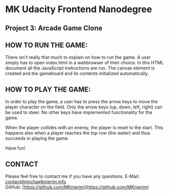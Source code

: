MK Udacity Frontend Nanodegree
===============================
Project 3: Arcade Game Clone
--------------------

HOW TO RUN THE GAME:
--------------------
There isn't really that much to explain on how to run the game. A user simply has to open index.html in a webbrowser of their choice. In this HTML document all the JavaScript instructions are run. The canvas element is created and the gameboard and its contents initialized automatically.

HOW TO PLAY THE GAME:
--------------------
In order to play the game, a user has to press the arrow keys to move the player character on the field. Only the arrow keys (up, down, left, right) can be used to steer. No other keys have implemented functionality for the game.

When the player collides with an enemy, the player is reset to the start. This happens also when a player reaches the top row (the water) and thus succeeds in playing the game.

Have fun!

CONTACT
--------------------
Please feel free to contact me if you have any questions.
E-Mail: contact@michaelknierim.info  
GitHub: [https://github.com/MKnierim](https://github.com/MKnierim)  